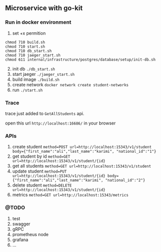## Microservice with go-kit

### Run in docker environment

1. set +x permition
```
chmod 710 build.sh
chmod 710 start.sh
chmod 710 db_start.sh
chmod 710 jaeger_start.sh
chmod 611 internal/infrastructure/postgres/database/setup/init-db.sh
```
2. init db `./db_start.sh`
3. start jaeger `./jaeger_start.sh`
4. build image `./build.sh`
5. create network `docker network create student-networks`
6. run `./start.sh`

### Trace
trace just added to `GetAllStudents` api.

open this url `http://localhost:16686/` in your browser
### APIs

1. create student `method=POST url=http://localhost:15343/v1/student body={"first_name":"ali","last_name":"karimi", "national_id":"1"}`
2. get student by id `method=GET url=http://localhost:15343/v1/student/{id}`
3. get all students `method=GET url=http://localhost:15343/v1/student`
4. update student `method=PUT url=http://localhost:15343/v1/student/{id} body={"first_name":"ali","last_name":"karimi", "national_id":"2"}`
5. delete student `method=DELETE url=http://localhost:15343/v1/student/{id}`
6. metrics `method=GET url=http://localhost:15343/metrics`

### @TODO
1. test
2. swagger
3. gRPC
4. prometheus node
5. grafana
6. ...